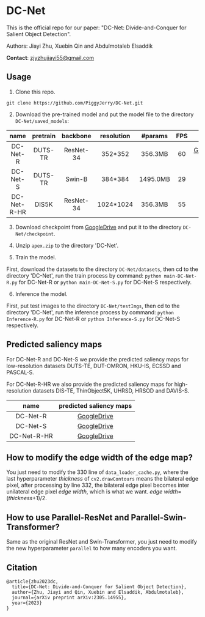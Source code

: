 # DC-Net
This is the official repo for our paper: "DC-Net: Divide-and-Conquer for Salient Object Detection".

Authors: Jiayi Zhu, Xuebin Qin and Abdulmotaleb Elsaddik

__Contact__: zjyzhujiayi55@gmail.com

## Usage
1. Clone this repo.
```
git clone https://github.com/PiggyJerry/DC-Net.git
```

2. Download the pre-trained model and put the model file to the directory `DC-Net/saved_models`:

| name | pretrain | backbone | resolution | #params | FPS | download |
| :---: | :---: | :---: | :---: | :---: | :---: | :---: |
| DC-Net-R | DUTS-TR | ResNet-34 | 352*352 | 356.3MB | 60 | [GoogleDrive](https://drive.google.com/file/d/17-yqt_aEorTpKOEzMgobpBIjHZbrRbov/view?usp=sharing)/[Baidu Pan](https://pan.baidu.com/s/1WqXHf_GmQcJ_6V8S0xHYyA?pwd=1sq1) |
| DC-Net-S | DUTS-TR | Swin-B | 384*384 | 1495.0MB | 29 | [GoogleDrive](https://drive.google.com/file/d/1HNeIH-pmwaf7V6RaAPOu6Gda4dR7CjNL/view?usp=sharing) |
| DC-Net-R-HR | DIS5K | ResNet-34 | 1024*1024 | 356.3MB | 55 | [GoogleDrive](https://drive.google.com/file/d/1At4I-TXSOZOrOth4PrNF_oUAo3Yz5z8f/view?usp=sharing) |

3. Download checkpoint from [GoogleDrive](https://drive.google.com/file/d/1xvdXwN27a4YjOemWBtgxexnyK2_sS_cK/view?usp=sharing) and put it to the directory `DC-Net/checkpoint`.
   
4. Unzip `apex.zip` to the directory 'DC-Net'.
   
5. Train the model.

First, download the datasets to the directory `DC-Net/datasets`, then cd to the directory 'DC-Net', run the train process by command: ```python main-DC-Net-R.py``` for DC-Net-R or ```python main-DC-Net-S.py``` for DC-Net-S respectively. 

6. Inference the model.

First, put test images to the directory `DC-Net/testImgs`, then cd to the directory 'DC-Net', run the inference process by command: ```python Inference-R.py``` for DC-Net-R or ```python Inference-S.py``` for DC-Net-S respectively. 

## Predicted saliency maps

For DC-Net-R and DC-Net-S we provide the predicted saliency maps for low-resolution datasets DUTS-TE, DUT-OMRON, HKU-IS, ECSSD and PASCAL-S.

For DC-Net-R-HR we also provide the predicted saliency maps for high-resolution datasets DIS-TE, ThinObject5K, UHRSD, HRSOD and DAVIS-S.

| name | predicted saliency maps |
| :---: | :---: |
| DC-Net-R | [GoogleDrive](https://drive.google.com/file/d/1nUvXLkUovfutIRxTsKQ2csuGpRUMhYxv/view?usp=share_link) |
| DC-Net-S | [GoogleDrive](https://drive.google.com/file/d/1CoCNZzNC7g4EymLQlZ0vHcoh8qONdRob/view?usp=share_link) |
| DC-Net-R-HR | [GoogleDrive](https://drive.google.com/file/d/1Io_aKlke9UdB2xv8PJyvEINjzWZjCJlw/view?usp=share_link) |

## How to modify the edge width of the edge map?
You just need to modify the 330 line of `data_loader_cache.py`, where the last hyperparameter $thickness$ of `cv2.drawContours` means the bilateral edge pixel, after processing by line 332, the bilateral edge pixel becomes inter unilateral edge pixel $edge\ width$, which is what we want. $edge\ width$=($thickness$+1)/2.

## How to use Parallel-ResNet and Parallel-Swin-Transformer?
Same as the original ResNet and Swin-Transformer, you just need to modify the new hyperparameter `parallel` to how many encoders you want. 

## Citation
```
@article{zhu2023dc,
  title={DC-Net: Divide-and-Conquer for Salient Object Detection},
  author={Zhu, Jiayi and Qin, Xuebin and Elsaddik, Abdulmotaleb},
  journal={arXiv preprint arXiv:2305.14955},
  year={2023}
}
```
